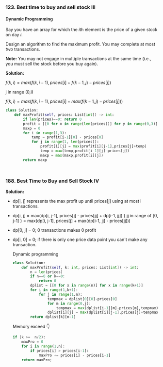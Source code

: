 ### 123. Best time to buy and sell stock III

#### Dynamic Programming

Say you have an array for which the *i*th element is the price of a given stock on day *i*.

Design an algorithm to find the maximum profit. You may complete at most *two* transactions.

**Note:** You may not engage in multiple transactions at the same time (i.e., you must sell the stock before you buy again).

**Solution:**

$f(k,i) = max({f(k,i-1),prices[i]+f(k-1,j)-prices[j]})$

j in range (0,i)

$f(k,i) = max({f(k,i-1),prices[i]+max(f(k-1,j)-prices[j]}))$

```python
class Solution:
    def maxProfit(self, prices: List[int]) -> int:
        if len(prices)==0: return 0
        profit = [[0 for x in range(len(prices))] for y in range(0,3)]
        maxp = 0
        for i in range(1,3):
            temp = profit[i-1][0] - prices[0]
            for j in range(1, len(prices)):
                profit[i][j] = max(profit[i][j-1],prices[j]+temp)
                temp = max(temp,profit[i-1][j]-prices[j])
                maxp = max(maxp,profit[i][j])
        return maxp

        
```



### 188. Best Time to Buy and Sell Stock IV

**Solution:**

 * dp[i, j] represents the max profit up until prices[j] using at most i transactions. 

 * dp[i, j] = max(dp[i, j-1], prices[j] - prices[jj] + dp[i-1, jj]) { jj in range of [0, j-1] } = max(dp[i, j-1], prices[j] + max(dp[i-1, jj] - prices[jj]))

 * dp[0, j] = 0; 0 transactions makes 0 profit

 * dp[i, 0] = 0; if there is only one price data point you can't make any transaction.

    Dynamic programming

    ```Python
    class Solution:
        def maxProfit(self, k: int, prices: List[int]) -> int:
            n = len(prices)
            if n==0 or k==0:
                return 0
            dplist = [[0 for x in range(n)] for x in range(k+1)]
            for i in range(1,k+1):
                for j in range(1,n):
                    tempmax = dplist[0][0]-prices[0]
                    for m in range(0,j):
                        tempmax = max(dplist[i-1][m]-prices[m],tempmax)
                    dplist[i][j] = max(dplist[i][j-1],prices[j]+tempmax)
            return dplist[k][n-1]
    ```

    Memory exceed 👇

    ```python
    if (k >=  n/2):
        maxPro = 0
        for i in range(1,n):
            if prices[i] > prices[i-1]:
                maxPro += prices[i] - prices[i-1]
        return maxPro;
    
    ```

    

    